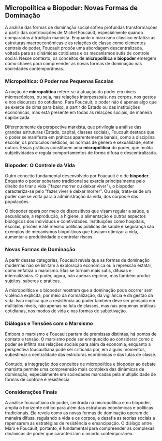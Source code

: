 
## Micropolítica e Biopoder: Novas Formas de Dominação

A análise das formas de dominação social sofreu profundas transformações a partir das contribuições de Michel Foucault, especialmente quando comparadas à tradição marxista. Enquanto o marxismo clássico enfatiza as estruturas macroeconômicas e as relações de classe como elementos centrais do poder, Foucault propõe uma abordagem descentralizada, voltada para as dinâmicas cotidianas e os mecanismos sutis de controle social. Nesse contexto, os conceitos de **micropolítica** e **biopoder** emergem como chaves para compreender as novas formas de dominação nas sociedades contemporâneas.

### Micropolítica: O Poder nas Pequenas Escalas

A noção de **micropolítica** refere-se à atuação do poder em níveis microscópicos, ou seja, nas relações interpessoais, nos corpos, nos gestos e nos discursos do cotidiano. Para Foucault, o poder não é apenas algo que se exerce de cima para baixo, a partir do Estado ou das instituições econômicas, mas está presente em todas as relações sociais, de maneira capilarizada. 

Diferentemente da perspectiva marxista, que privilegia a análise das grandes estruturas (Estado, capital, classes sociais), Foucault destaca que o poder se manifesta em práticas aparentemente banais, como a disciplina escolar, os protocolos médicos, as normas de gênero e sexualidade, entre outros. Essas práticas constituem uma **micropolítica** do poder, que molda subjetividades e regula comportamentos de forma difusa e descentralizada.

### Biopoder: O Controle da Vida

Outro conceito fundamental desenvolvido por Foucault é o de **biopoder**. Enquanto o poder soberano tradicional se exercia principalmente pelo direito de tirar a vida ("fazer morrer ou deixar viver"), o biopoder caracteriza-se pelo "fazer viver e deixar morrer". Ou seja, trata-se de um poder que se volta para a administração da vida, dos corpos e das populações.

O biopoder opera por meio de dispositivos que visam regular a saúde, a sexualidade, a reprodução, a higiene, a alimentação e outros aspectos biológicos dos indivíduos e coletividades. Instituições como hospitais, escolas, prisões e até mesmo políticas públicas de saúde e segurança são exemplos de mecanismos biopolíticos que buscam otimizar a vida, aumentar a produtividade e controlar riscos.

### Novas Formas de Dominação

A partir dessas categorias, Foucault revela que as formas de dominação modernas não se limitam à exploração econômica ou à repressão estatal, como enfatiza o marxismo. Elas se tornam mais sutis, difusas e internalizadas. O poder, agora, não apenas reprime, mas também produz sujeitos, saberes e práticas. 

A micropolítica e o biopoder mostram que a dominação pode ocorrer sem violência explícita, por meio da normalização, da vigilância e da gestão da vida. Isso implica que a resistência ao poder também deve ser pensada em múltiplos níveis, não apenas na luta de classes, mas nas pequenas práticas cotidianas, nos modos de vida e nas formas de subjetivação.

### Diálogos e Tensões com o Marxismo

Embora o marxismo e Foucault partam de premissas distintas, há pontos de contato e tensão. O marxismo pode ser enriquecido ao considerar como o poder se infiltra nas relações sociais para além da economia, enquanto a perspectiva foucaultiana pode ser criticada por, em alguns momentos, subestimar a centralidade das estruturas econômicas e das lutas de classe.

Contudo, a integração dos conceitos de micropolítica e biopoder ao debate marxista permite uma compreensão mais complexa das dinâmicas de dominação, especialmente em sociedades marcadas pela multiplicidade de formas de controle e resistência.

### Considerações Finais

A análise foucaultiana do poder, centrada na micropolítica e no biopoder, amplia o horizonte crítico para além das estruturas econômicas e políticas tradicionais. Ela revela como as novas formas de dominação operam de maneira difusa, regulando a vida e os corpos, e desafia as teorias sociais a repensarem as estratégias de resistência e emancipação. O diálogo entre Marx e Foucault, portanto, é fundamental para compreender as complexas dinâmicas de poder que caracterizam o mundo contemporâneo.
```
